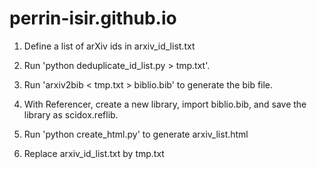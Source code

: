# perrin-isir.github.io

1) Define a list of arXiv ids in arxiv_id_list.txt

2) Run 'python deduplicate_id_list.py > tmp.txt'.

3) Run 'arxiv2bib < tmp.txt > biblio.bib' to generate the bib file. 

4) With Referencer, create a new library, import biblio.bib, and save the library as scidox.reflib.

5) Run 'python create_html.py' to generate arxiv_list.html

6) Replace arxiv_id_list.txt by tmp.txt

